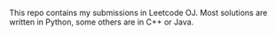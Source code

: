 This repo contains my submissions in Leetcode OJ. Most solutions are written in Python, some others are in C++ or Java.

